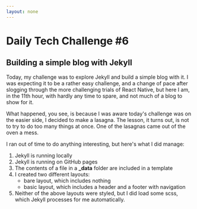 ```yaml
---
layout: none
---
```

# Daily Tech Challenge #6
## Building a simple blog with Jekyll

Today, my challenge was to explore Jekyll and build a simple blog with it. I was
expecting it to be a rather easy challenge, and a change of pace after slogging
through the more challenging trials of React Native, but here I am, in the 11th
hour, with hardly any time to spare, and not much of a blog to show for it.

What happened, you see, is because I was aware today's challenge was on the
easier side, I decided to make a lasagna. The lesson, it turns out, is not to
try to do too many things at once. One of the lasagnas came out of the oven a
mess.

I ran out of time to do anything interesting, but here's what I did manage:

1. Jekyll is running locally
2. Jekyll is running on GitHub pages
3. The contents of a file in a **_data** folder are included in a template
4. I created two different layouts:
   - bare layout, which includes nothing
   - basic layout, which includes a header and a footer with navigation
5. Neither of the above layouts were styled, but I did load some scss, which
   Jekyll processes for me automatically.
